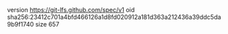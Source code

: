 version https://git-lfs.github.com/spec/v1
oid sha256:23412c701a4bfd466126a1d8fd020912a181d363a212436a39ddc5da9b9f1740
size 657
